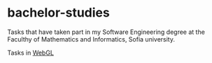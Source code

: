 # bachelor-studies
Tasks that have taken part in my Software Engineering degree at the Faculthy of Mathematics and Informatics, Sofia university.

Tasks in [WebGL](./webgl)
